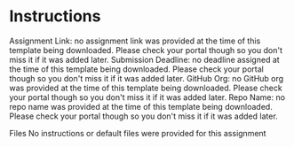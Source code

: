 # Instructions

Assignment Link: no assignment link was provided at the time of this template being downloaded. Please check your portal though so you don't miss it if it was added later.
Submission Deadline: no deadline assigned at the time of this template being downloaded. Please check your portal though so you don't miss it if it was added later.
GitHub Org: no GitHub org was provided at the time of this template being downloaded. Please check your portal though so you don't miss it if it was added later.
Repo Name: no repo name was provided at the time of this template being downloaded. Please check your portal though so you don't miss it if it was added later.

Files
No instructions or default files were provided for this assignment